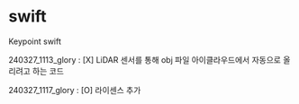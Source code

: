 # swift
Keypoint swift

240327_1113_glory : [X] LiDAR 센서를 통해 obj 파일 아이클라우드에서 자동으로 올리려고 하는 코드

240327_1117_glory : [O] 라이센스 추가